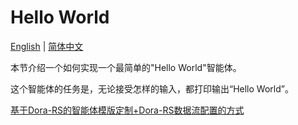 # Hello World

[English](hello_world.md) | [简体中文](hello_world_cn.md)

本节介绍一个如何实现一个最简单的"Hello World"智能体。

这个智能体的任务是，无论接受怎样的输入，都打印输出“Hello World”。

[基于Dora-RS的智能体模版定制+Dora-RS数据流配置的方式](hello_world_dora.md)
